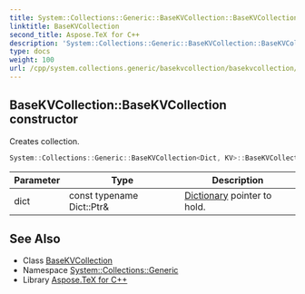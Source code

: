 ```yaml
---
title: System::Collections::Generic::BaseKVCollection::BaseKVCollection constructor
linktitle: BaseKVCollection
second_title: Aspose.TeX for C++
description: 'System::Collections::Generic::BaseKVCollection::BaseKVCollection constructor. Creates collection in C++.'
type: docs
weight: 100
url: /cpp/system.collections.generic/basekvcollection/basekvcollection/
---
```

## BaseKVCollection::BaseKVCollection constructor


Creates collection.

```cpp
System::Collections::Generic::BaseKVCollection<Dict, KV>::BaseKVCollection(const typename Dict::Ptr &dict)
```


| Parameter | Type | Description |
| --- | --- | --- |
| dict | const typename Dict::Ptr\& | [Dictionary](../../dictionary/) pointer to hold. |

## See Also

* Class [BaseKVCollection](../)
* Namespace [System::Collections::Generic](../../)
* Library [Aspose.TeX for C++](../../../)
